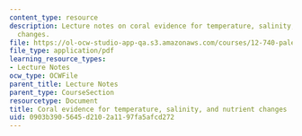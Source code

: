 ```yaml
---
content_type: resource
description: Lecture notes on coral evidence for temperature, salinity, and nutrient
  changes.
file: https://ol-ocw-studio-app-qa.s3.amazonaws.com/courses/12-740-paleoceanography-spring-2008/0903b3905645d2102a1197fa5afcd272_lec13.pdf
file_type: application/pdf
learning_resource_types:
- Lecture Notes
ocw_type: OCWFile
parent_title: Lecture Notes
parent_type: CourseSection
resourcetype: Document
title: Coral evidence for temperature, salinity, and nutrient changes
uid: 0903b390-5645-d210-2a11-97fa5afcd272
---
```

